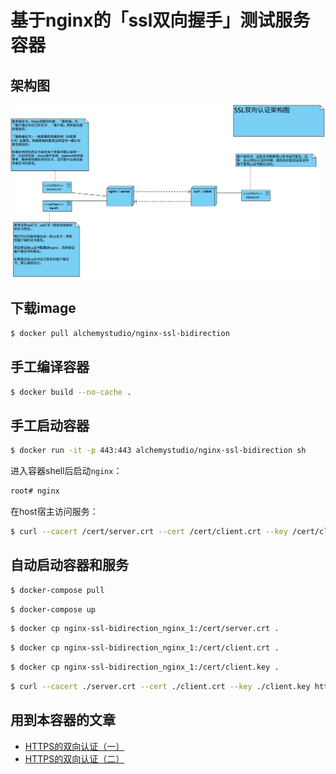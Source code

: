 # 基于nginx的「ssl双向握手」测试服务容器

## 架构图

![](https://raw.githubusercontent.com/alchemy-studio/nginx-ssl-bidirection/master/arch.png)

## 下载image

```bash
$ docker pull alchemystudio/nginx-ssl-bidirection
```

## 手工编译容器

```bash
$ docker build --no-cache . 
```

## 手工启动容器

```bash
$ docker run -it -p 443:443 alchemystudio/nginx-ssl-bidirection sh
```

进入容器shell后启动`nginx`：

```bash
root# nginx
```

在host宿主访问服务：

```bash
$ curl --cacert /cert/server.crt --cert /cert/client.crt --key /cert/client.key https://localhost
```

## 自动启动容器和服务

```bash
$ docker-compose pull
```

```bash
$ docker-compose up
```

```bash
$ docker cp nginx-ssl-bidirection_nginx_1:/cert/server.crt .
```

```bash
$ docker cp nginx-ssl-bidirection_nginx_1:/cert/client.crt .
```

```bash
$ docker cp nginx-ssl-bidirection_nginx_1:/cert/client.key .
```

```bash
$ curl --cacert ./server.crt --cert ./client.crt --key ./client.key https://localhost
```

## 用到本容器的文章

* [HTTPS的双向认证（一）](http://weinan.io/2020/02/01/ssl.html)
* [HTTPS的双向认证（二）](http://weinan.io/2020/02/02/ssl.html)
